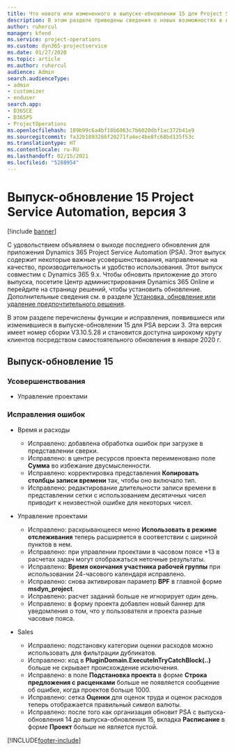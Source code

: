 ```yaml
---
title: Что нового или измененного в выпуске-обновлении 15 для Project Service Automation версии 3
description: В этом разделе приведены сведения о новых возможностях в выпуске-обновлении 15 для Project Service Automation версии 3.
author: ruhercul
manager: kfend
ms.service: project-operations
ms.custom: dyn365-projectservice
ms.date: 01/27/2020
ms.topic: article
ms.author: ruhercul
audience: Admin
search.audienceType:
- admin
- customizer
- enduser
search.app:
- D365CE
- D365PS
- ProjectOperations
ms.openlocfilehash: 189b99c6a4bf18b6063c7b6020dbf1ac372b41e9
ms.sourcegitcommit: fa32b1893286f20271fa4ec4be8fc68bd135f53c
ms.translationtype: HT
ms.contentlocale: ru-RU
ms.lasthandoff: 02/15/2021
ms.locfileid: "5280954"
---
```

# <a name="project-service-automation-update-release-15-v3"></a>Выпуск-обновление 15 Project Service Automation, версия 3

[!include [banner](../includes/psa-now-project-operations.md)]

С удовольствием объявляем о выходе последнего обновления для приложения Dynamics 365 Project Service Automation (PSA). Этот выпуск содержит некоторые важные усовершенствования, направленные на качество, производительность и удобство использования. Этот выпуск совместим с Dynamics 365 9.x. Чтобы обновить приложение до этого выпуска, посетите Центр администрирования Dynamics 365 Online и перейдите на страницу решений, чтобы установить обновление. Дополнительные сведения см. в разделе [Установка, обновление или удаление предпочтительного решения](https://docs.microsoft.com/power-platform/admin/install-remove-preferred-solution).

В этом разделе перечислены функции и исправления, появившиеся или изменившиеся в выпуске-обновлении 15 для PSA версии 3. Эта версия имеет номер сборки V3.10.5.28 и становится доступна широкому кругу клиентов посредством самостоятельного обновления в январе 2020 г.

## <a name="update-release-15"></a>Выпуск-обновление 15 

### <a name="enhancements"></a>Усовершенствования

- Управление проектами

### <a name="bug-fixes"></a>Исправления ошибок

- Время и расходы

  - Исправлено: добавлена обработка ошибок при загрузке в представлении сверки.
  - Исправлено: в центре ресурсов проекта переименовано поле **Сумма** во избежание двусмысленности.
  - Исправлено: корректировка представления **Копировать столбцы записи времени** так, чтобы оно включало тип.
  - Исправлено: редактирование длительности записи времени в представлении сетки с использованием десятичных чисел приводит к неизвестной ошибке для некоторых чисел.

- Управление проектами

  - Исправлено: раскрывающееся меню **Использовать в режиме отслеживания** теперь расширяется в соответствии с шириной пунктов в нем.
  - Исправлено: при управлении проектами в часовом поясе +13 в расчетах задач могут отображаться неточные результаты.
  - Исправлено: **Время окончания участника рабочей группы** при использовании 24-часового календаря исправлено.
  - Исправлено: снова активирован параметр **BPF** в главной форме **msdyn_project**.
  - Исправлено: расчет заданий больше не игнорирует один день.
  - Исправлено: в форму проекта добавлен новый баннер для уведомления о том, что у пользователя и проекта разные часовые пояса.

- Sales

  - Исправлено: подстановку категории оценки расходов можно использовать для фильтрации дубликатов.
  - Исправлено: код в **PluginDomain.ExecuteInTryCatchBlock(..)** больше не скрывает происхождение исключения.
  - Исправлено: в поле **Подстановка проекта** в форме **Строка предложения с расценками** больше не появляется сообщение об ошибке, когда проектов больше 1000.
  - Исправлено: сетка **Оценки** для оценок труда и оценок расходов теперь отображается правильный символ валюты.
  - Исправлено: после того как организация обновит PSA с выпуска-обновления 14 до выпуска-обновления 15, вкладка **Расписание** в форме **Проект** больше не является пустой.


[!INCLUDE[footer-include](../includes/footer-banner.md)]